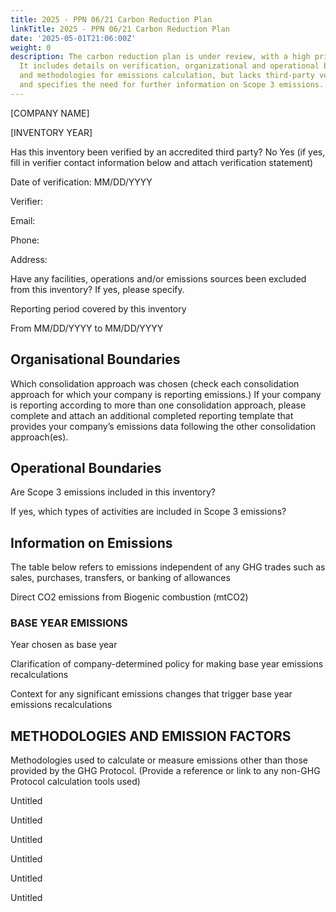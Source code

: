 ```yaml
---
title: 2025 - PPN 06/21 Carbon Reduction Plan
linkTitle: 2025 - PPN 06/21 Carbon Reduction Plan
date: '2025-05-01T21:06:00Z'
weight: 0
description: The carbon reduction plan is under review, with a high priority status.
  It includes details on verification, organizational and operational boundaries,
  and methodologies for emissions calculation, but lacks third-party verification
  and specifies the need for further information on Scope 3 emissions.
---
```



<!-- Unsupported block type: table_of_contents -->

[COMPANY NAME]

[INVENTORY YEAR]


							

Has this inventory been verified by an accredited third party?
			No
			Yes (if yes, fill in verifier contact information below and attach verification statement)

<!-- Unsupported block type: divider -->

Date		of verification: MM/DD/YYYY

<!-- Unsupported block type: divider -->

Verifier:

<!-- Unsupported block type: divider -->

Email:

<!-- Unsupported block type: divider -->

Phone:

<!-- Unsupported block type: divider -->

Address:

<!-- Unsupported block type: divider -->

Have any facilities, operations and/or emissions sources been excluded from this inventory?  If yes, please specify.

<!-- Unsupported block type: divider -->



<!-- Unsupported block type: divider -->



Reporting period covered by this inventory

<!-- Unsupported block type: divider -->

From	MM/DD/YYYY		to  MM/DD/YYYY

<!-- Unsupported block type: divider -->

## Organisational Boundaries

Which consolidation approach was chosen (check each consolidation approach for which your company is reporting emissions.) If your company is reporting according to more than one consolidation approach, please complete and attach an additional completed reporting template that provides your company’s emissions data following the other consolidation approach(es).

<!-- Unsupported block type: child_database -->

## Operational Boundaries

Are Scope 3 emissions included in this inventory? 

If yes, which types of activities are included in Scope 3 emissions?

## Information on Emissions

The table below refers to emissions independent of any GHG trades such as sales, purchases, transfers, or banking of allowances

<!-- Unsupported block type: child_database -->

Direct CO2 emissions from Biogenic combustion (mtCO­­2)

<!-- Unsupported block type: divider -->

### BASE YEAR EMISSIONS

Year chosen as base year

Clarification of company-determined policy for making base year emissions recalculations

Context for any significant emissions changes that trigger base year emissions recalculations

<!-- Unsupported block type: child_database -->

<!-- Unsupported block type: divider -->

## METHODOLOGIES AND EMISSION FACTORS

Methodologies used to calculate or measure emissions other than those provided by the GHG Protocol. (Provide a reference or link to any non-GHG Protocol calculation tools used)





<!-- Unsupported block type: divider -->



<!-- Unsupported block type: child_page -->





Untitled 

Untitled 

Untitled 

Untitled 

Untitled 

Untitled 

